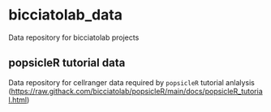 # bicciatolab_data
Data repository for bicciatolab projects

## popsicleR tutorial data
Data repository for cellranger data required by `popsicleR` tutorial anlalysis (https://raw.githack.com/bicciatolab/popsicleR/main/docs/popsicleR_tutorial.html)
